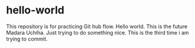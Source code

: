 # hello-world
This repository is for practicing Git hub flow.
Hello world. This is the future Madara Uchiha.
Just trying to do something nice.
This is the third time i am trying to commit.
